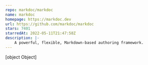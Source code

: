 ```yaml
---
repo: markdoc/markdoc
name: markdoc
homepage: https://markdoc.dev
url: https://github.com/markdoc/markdoc
stars: 7401
starredAt: 2022-05-11T21:47:58Z
description: |-
    A powerful, flexible, Markdown-based authoring framework.
---
```


[object Object]
